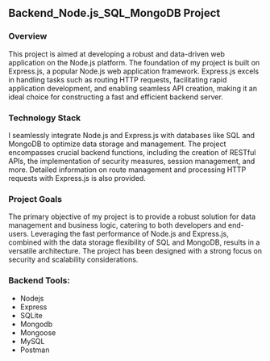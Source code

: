 ## Backend_Node.js_SQL_MongoDB Project

### Overview

This project is aimed at developing a robust and data-driven web application on the Node.js platform. The foundation of my project is built on Express.js, a popular Node.js web application framework. Express.js excels in handling tasks such as routing HTTP requests, facilitating rapid application development, and enabling seamless API creation, making it an ideal choice for constructing a fast and efficient backend server.

### Technology Stack

I seamlessly integrate Node.js and Express.js with databases like SQL and MongoDB to optimize data storage and management. The project encompasses crucial backend functions, including the creation of RESTful APIs, the implementation of security measures, session management, and more. Detailed information on route management and processing HTTP requests with Express.js is also provided.

### Project Goals

The primary objective of my project is to provide a robust solution for data management and business logic, catering to both developers and end-users. Leveraging the fast performance of Node.js and Express.js, combined with the data storage flexibility of SQL and MongoDB, results in a versatile architecture. The project has been designed with a strong focus on security and scalability considerations.

### Backend Tools:

* Nodejs
* Express
* SQLite
* Mongodb
* Mongoose
* MySQL
* Postman






